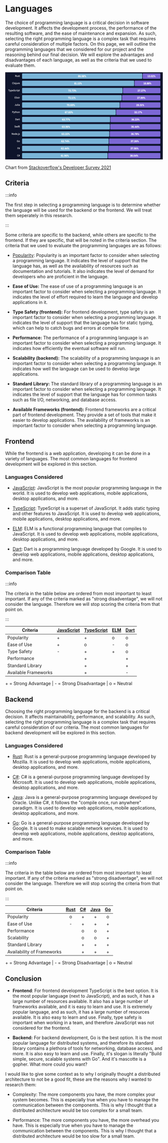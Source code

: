 # Languages

The choice of programming language is a critical decision in software development. It affects the development process, the performance of the resulting software, and the ease of maintenance and expansion. As such, selecting the right programming language is a complex task that requires careful consideration of multiple factors. On this page, we will outline the programming languages that we considered for our project and the reasoning behind our final decision. We will explore the advantages and disadvantages of each language, as well as the criteria that we used to evaluate them.

![Loved Languages Stackoverflow Survey](loved_languages.png)

Chart from [Stackoverflow's Developer Survey 2021](https://insights.stackoverflow.com/survey/2021#technology-most-loved-dreaded-and-wanted)

## Criteria

:::info

The first step in selecting a programming language is to determine whether the language will be used for the backend or the frontend. We will treat them seperately in this research.

:::

Some criteria are specific to the backend, while others are specific to the frontend. If they are specific, that will be noted in the criteria section. The criteria that we used to evaluate the programming languages are as follows:

- [Popularity](https://insights.stackoverflow.com/survey/2021#technology-most-loved-dreaded-and-wanted): Popularity is an important factor to consider when selecting a programming language. It indicates the level of support that the language has, as well as the availability of resources such as documentation and tutorials. It also indicates the level of demand for developers who are proficient in the language.

- **Ease of Use:** The ease of use of a programming language is an important factor to consider when selecting a programming language. It indicates the level of effort required to learn the language and develop applications in it.

- **Type Safety (frontend):** For frontend development, type safety is an important factor to consider when selecting a programming language. It indicates the level of support that the language has for static typing, which can help to catch bugs and errors at compile time.

- **Performance:** The performance of a programming language is an important factor to consider when selecting a programming language. It indicates how efficiently the eventual software will run.

- **Scalability (backend):** The scalability of a programming language is an important factor to consider when selecting a programming language. It indicates how well the language can be used to develop large applications.

- **Standard Library:** The standard library of a programming language is an important factor to consider when selecting a programming language. It indicates the level of support that the language has for common tasks such as file I/O, networking, and database access.

- **Available Frameworks (frontend):** Frontend frameworks are a critical part of frontend development. They provide a set of tools that make it easier to develop applications. The availability of frameworks is an important factor to consider when selecting a programming language.

## Frontend

While the frontend is a web application, developing it can be done in a variety of languages. The most common languages for frontend development will be explored in this section.

### Languages Considered

- [JavaScript](./javascript.md): JavaScript is the most popular programming language in the world. It is used to develop web applications, mobile applications, desktop applications, and more.

- [TypeScript](./typescript.md): TypeScript is a superset of JavaScript. It adds static typing and other features to JavaScript. It is used to develop web applications, mobile applications, desktop applications, and more.

- [ELM](./elm.md): ELM is a functional programming language that compiles to JavaScript. It is used to develop web applications, mobile applications, desktop applications, and more.

- [Dart](./dart.md): Dart is a programming language developed by Google. It is used to develop web applications, mobile applications, desktop applications, and more.

### Comparison Table

:::info

The criteria in the table below are ordered from most important to least important. If any of the criteria marked as "strong disadventage", we will not consider the language. Therefore we will stop scoring the criteria from that point on.

:::

| Criteria             | [JavaScript](./javascript.md) | [TypeScript](./typescript.md) | [ELM](./elm.md) | [Dart](./dart.md) |
| -------------------- | ----------------------------- | ----------------------------- | --------------- | ----------------- |
| Popularity           | +                             | +                             | o               | o                 |
| Ease of Use          | +                             | o                             | -               | o                 |
| Type Safety          | -                             | +                             | +               | o                 |
| Performance          |                               | +                             |                 | +                 |
| Standard Library     |                               | +                             |                 | +                 |
| Available Frameworks |                               | +                             |                 | -                 |

\+ = Strong Advantage | - = Strong Disadvantage | o = Neutral

## Backend

Choosing the right programming language for the backend is a critical decision. It affects maintainability, performance, and scalability. As such, selecting the right programming language is a complex task that requires careful consideration of our criteria. The most common languages for backend development will be explored in this section.

### Languages Considered

- [Rust](./rust.md): Rust is a general-purpose programming language developed by Mozilla. It is used to develop web applications, mobile applications, desktop applications, and more.

- [C#](./csharp.md): C# is a general-purpose programming language developed by Microsoft. It is used to develop web applications, mobile applications, desktop applications, and more.

- [Java](./java.md): Java is a general-purpose programming language developed by Oracle. Unlike C#, it follows the "compile once, run anywhere" paradigm. It is used to develop web applications, mobile applications, desktop applications, and more.

- [Go](./go.md): Go is a general-purpose programming language developed by Google. It is used to make scalable network services. It is used to develop web applications, mobile applications, desktop applications, and more.

### Comparison Table

:::info

The criteria in the table below are ordered from most important to least important. If any of the criteria marked as "strong disadventage", we will not consider the language. Therefore we will stop scoring the criteria from that point on.

:::

| Criteria                   | [Rust](./rust.md) | [C#](./csharp.md) | [Java](./java.md) | [Go](./go.md) |
| -------------------------- | :---------------: | :---------------: | :---------------: | :-----------: |
| Popularity                 |         o         |         +         |         +         |       o       |
| Ease of Use                |         -         |         +         |         +         |       +       |
| Performance                |                   |         o         |         o         |       +       |
| Scalability                |                   |         o         |         o         |       +       |
| Standard Library           |                   |         +         |         +         |       +       |
| Availability of Frameworks |                   |         +         |         +         |       +       |

\+ = Strong Advantage | - = Strong Disadvantage | o = Neutral

## Conclusion

- **Frontend**: For frontend development TypeScript is the best option. It is the most popular language (next to JavaScript), and as such, it has a large number of resources available. It also has a large number of frameworks available, and it is easy to learn and use. It is extremely popular language, and as such, it has a large number of resources available. It is also easy to learn and use. Finally, type safety is important when working in a team, and therefore JavaScript was not considered for the frontend.

- **Backend:** For backend development, Go is the best option. It is the most popular language for distributed systems, and therefore its standard library contains a plethora of tools for networking, database access, and more. It is also easy to learn and use. Finally, it's slogan is literally "Build simple, secure, scalable systems with Go". And it's mascotte is a gopher. What more could you want?

I would like to give some context as to why I originally thought a distributed architecture to not be a good fit, these are the reasons why I wanted to research them:

- Complexity: The more components you have, the more complex your system becomes. This is especially true when you have to manage the communication between the components. This is why I thought that a distributed architecture would be too complex for a small team.

- Performance: The more components you have, the more overhead you have. This is especially true when you have to manage the communication between the components. This is why I thought that a distributed architecture would be too slow for a small team.
